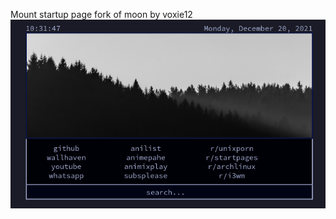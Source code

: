 Mount startup page
fork of moon by voxie12
![MOUNT](https://github.com/Huzitive/Mount/blob/main/Screenshot_2021-12-20-10-31-39_1600x900.png)
